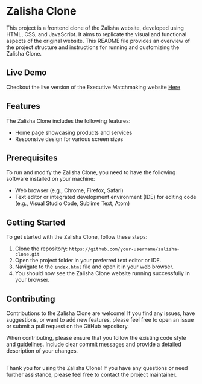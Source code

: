 # Zalisha Clone 

This project is a frontend clone of the Zalisha website, developed using HTML, CSS, and JavaScript. It aims to replicate the visual and functional aspects of the original website. This README file provides an overview of the project structure and instructions for running and customizing the Zalisha Clone.

## Live Demo

Checkout the live version of the Executive Matchmaking website [Here](https://zalisha-clone.netlify.app/)
## Features

The Zalisha Clone includes the following features:

- Home page showcasing products and services
- Responsive design for various screen sizes

## Prerequisites

To run and modify the Zalisha Clone, you need to have the following software installed on your machine:

- Web browser (e.g., Chrome, Firefox, Safari)
- Text editor or integrated development environment (IDE) for editing code (e.g., Visual Studio Code, Sublime Text, Atom)

## Getting Started

To get started with the Zalisha Clone, follow these steps:

1. Clone the repository:
   `https://github.com/your-username/zalisha-clone.git`
2. Open the project folder in your preferred text editor or IDE.
3. Navigate to the `index.html` file and open it in your web browser.
4. You should now see the Zalisha Clone website running successfully in your browser.

## Contributing

Contributions to the Zalisha Clone are welcome! If you find any issues, have suggestions, or want to add new features, please feel free to open an issue or submit a pull request on the GitHub repository.

When contributing, please ensure that you follow the existing code style and guidelines. Include clear commit messages and provide a detailed description of your changes.

## 

Thank you for using the Zalisha Clone! If you have any questions or need further assistance, please feel free to contact the project maintainer.
